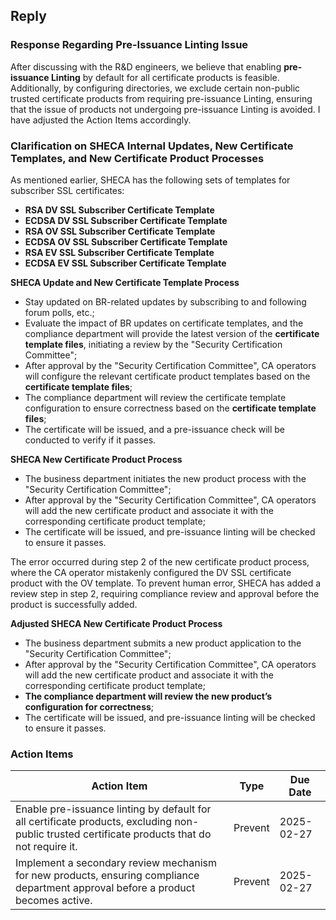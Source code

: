 ## Reply

### Response Regarding Pre-Issuance Linting Issue

After discussing with the R&D engineers, we believe that enabling **pre-issuance Linting** by default for all certificate products is feasible. Additionally, by configuring directories, we exclude certain non-public trusted certificate products from requiring pre-issuance Linting, ensuring that the issue of products not undergoing pre-issuance Linting is avoided. I have adjusted the Action Items accordingly.

### Clarification on SHECA Internal Updates, New Certificate Templates, and New Certificate Product Processes

As mentioned earlier, SHECA has the following sets of templates for subscriber SSL certificates:

- **RSA DV SSL Subscriber Certificate Template**
- **ECDSA DV SSL Subscriber Certificate Template**
- **RSA OV SSL Subscriber Certificate Template**
- **ECDSA OV SSL Subscriber Certificate Template**
- **RSA EV SSL Subscriber Certificate Template**
- **ECDSA EV SSL Subscriber Certificate Template**

**SHECA Update and New Certificate Template Process**

- Stay updated on BR-related updates by subscribing to and following forum polls, etc.;
- Evaluate the impact of BR updates on certificate templates, and the compliance department will provide the latest version of the **certificate template files**, initiating a review by the "Security Certification Committee";
- After approval by the "Security Certification Committee", CA operators will configure the relevant certificate product templates based on the **certificate template files**;
- The compliance department will review the certificate template configuration to ensure correctness based on the **certificate template files**;
- The certificate will be issued, and a pre-issuance check will be conducted to verify if it passes.

**SHECA New Certificate Product Process**

- The business department initiates the new product process with the "Security Certification Committee";
- After approval by the "Security Certification Committee", CA operators will add the new certificate product and associate it with the corresponding certificate product template;
- The certificate will be issued, and pre-issuance linting will be checked to ensure it passes.

The error occurred during step 2 of the new certificate product process, where the CA operator mistakenly configured the DV SSL certificate product with the OV template. To prevent human error, SHECA has added a review step in step 2, requiring compliance review and approval before the product is successfully added.

**Adjusted SHECA New Certificate Product Process**

- The business department submits a new product application to the "Security Certification Committee";
- After approval by the "Security Certification Committee", CA operators will add the new certificate product and associate it with the corresponding certificate product template;
- **The compliance department will review the new product’s configuration for correctness**;
- The certificate will be issued, and pre-issuance linting will be checked to ensure it passes.

### Action Items

| Action Item                                                  | Type    | Due Date   |
| ------------------------------------------------------------ | ------- | ---------- |
| Enable pre-issuance linting by default for all certificate products, excluding non-public trusted certificate products that do not require it. | Prevent | 2025-02-27 |
| Implement a secondary review mechanism for new products, ensuring compliance department approval before a product becomes active. | Prevent | 2025-02-27 |

